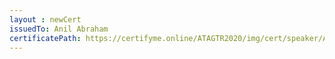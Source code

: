 ```yaml
--- 
layout : newCert 
issuedTo: Anil Abraham
certificatePath: https://certifyme.online/ATAGTR2020/img/cert/speaker/AnilAbraham_032b6.png
--- 
```


